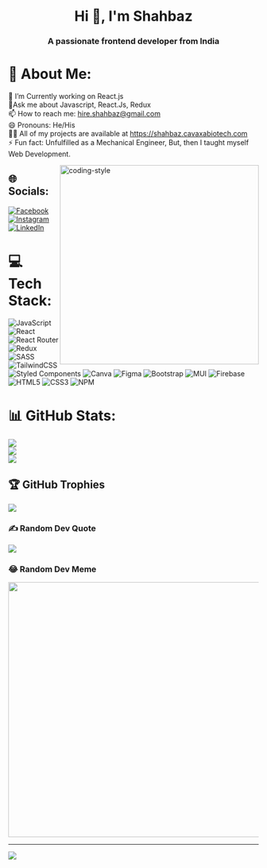 

<h1 align="center">Hi 👋, I'm Shahbaz</h1>
<h3 align="center">A passionate frontend developer from India</h3>

# 💫 About Me:
🔭 I’m Currently working on React.js<br>💬Ask me about Javascript, React.Js, Redux<br>📫 How to reach me: hire.shahbaz@gmail.com<br>😄 Pronouns: He/His<br>👨‍💻 All of my projects are available at https://shahbaz.cavaxabiotech.com<br>⚡ Fun fact: Unfulfilled as a Mechanical Engineer, But, then I taught myself Web Development.

<img align="right" alt= "coding-style" width="400" src = "https://camo.githubusercontent.com/a4c584bce1c41271485d28f92aaf9f581b3c88b68ca723b6edfd58b4ba988c2b/68747470733a2f2f63646e2e6472696262626c652e636f6d2f75736572732f313138373833362f73637265656e73686f74732f363533393432392f70726f6772616d65722e676966">

## 🌐 Socials:
[![Facebook](https://img.shields.io/badge/Facebook-%231877F2.svg?logo=Facebook&logoColor=white)](https://facebook.com/https://www.facebook.com/itsshah020) [![Instagram](https://img.shields.io/badge/Instagram-%23E4405F.svg?logo=Instagram&logoColor=white)](https://instagram.com/https://www.instagram.com/its__shah__020) [![LinkedIn](https://img.shields.io/badge/LinkedIn-%230077B5.svg?logo=linkedin&logoColor=white)](https://linkedin.com/in/https://linkedin.com/in/www.linkedin.com/in/m-s-alam) 

# 💻 Tech Stack:
![JavaScript](https://img.shields.io/badge/javascript-%23323330.svg?style=plastic&logo=javascript&logoColor=%23F7DF1E) ![React](https://img.shields.io/badge/react-%2320232a.svg?style=plastic&logo=react&logoColor=%2361DAFB) ![React Router](https://img.shields.io/badge/React_Router-CA4245?style=plastic&logo=react-router&logoColor=white) ![Redux](https://img.shields.io/badge/redux-%23593d88.svg?style=plastic&logo=redux&logoColor=white) ![SASS](https://img.shields.io/badge/SASS-hotpink.svg?style=plastic&logo=SASS&logoColor=white) ![TailwindCSS](https://img.shields.io/badge/tailwindcss-%2338B2AC.svg?style=plastic&logo=tailwind-css&logoColor=white) ![Styled Components](https://img.shields.io/badge/styled--components-DB7093?style=plastic&logo=styled-components&logoColor=white) ![Canva](https://img.shields.io/badge/Canva-%2300C4CC.svg?style=plastic&logo=Canva&logoColor=white) 	![Figma](https://img.shields.io/badge/figma-%23F24E1E.svg?style=plastic&logo=figma&logoColor=white) ![Bootstrap](https://img.shields.io/badge/bootstrap-%23563D7C.svg?style=plastic&logo=bootstrap&logoColor=white) ![MUI](https://img.shields.io/badge/MUI-%230081CB.svg?style=plastic&logo=material-ui&logoColor=white) ![Firebase](https://img.shields.io/badge/firebase-%23039BE5.svg?style=plastic&logo=firebase) ![HTML5](https://img.shields.io/badge/html5-%23E34F26.svg?style=plastic&logo=html5&logoColor=white) ![CSS3](https://img.shields.io/badge/css3-%231572B6.svg?style=plastic&logo=css3&logoColor=white) ![NPM](https://img.shields.io/badge/NPM-%23000000.svg?style=plastic&logo=npm&logoColor=white)
# 📊 GitHub Stats:
![](https://github-readme-stats.vercel.app/api?username=its-shah&theme=nightowl&hide_border=false&include_all_commits=true&count_private=true)<br/>
![](https://github-readme-streak-stats.herokuapp.com/?user=its-shah&theme=nightowl&hide_border=false)<br/>
![](https://github-readme-stats.vercel.app/api/top-langs/?username=its-shah&theme=nightowl&hide_border=false&include_all_commits=true&count_private=true&layout=compact)

## 🏆 GitHub Trophies
![](https://github-profile-trophy.vercel.app/?username=its-shah&theme=radical&no-frame=true&no-bg=false&margin-w=4)

### ✍️ Random Dev Quote
![](https://quotes-github-readme.vercel.app/api?type=horizontal&theme=radical)

### 😂 Random Dev Meme
<img src="https://random-memer.herokuapp.com/" width="512px"/>

---
[![](https://visitcount.itsvg.in/api?id=its-shah&icon=5&color=8)](https://visitcount.itsvg.in)

<!-- Proudly created with GPRM ( https://gprm.itsvg.in ) -->
